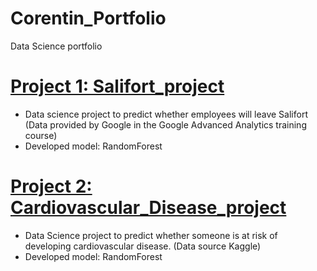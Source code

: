 # Corentin_Portfolio
Data Science portfolio


# [Project 1: Salifort_project](https://github.com/CoGfr/Salifort_project)
* Data science project to predict whether employees will leave Salifort (Data provided by Google in the Google Advanced Analytics training course)
* Developed model: RandomForest
[](/images/rf.png)

# [Project 2: Cardiovascular_Disease_project](https://github.com/CoGfr/Cardiovascular_Disease_project)
* Data Science project to predict whether someone is at risk of developing cardiovascular disease. (Data source Kaggle)
* Developed model: RandomForest
[](/images/svm.png)
